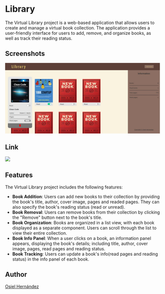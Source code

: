# Library

The Virtual Library project is a web-based application that allows users to create and manage a virtual book collection. The application provides a user-friendly interface for users to add, remove, and organize books, as well as track their reading status.


## Screenshots

![](./screenshot.jpg)

## Link

![](https://xxosielxx.github.io/library)

## Features

The Virtual Library project includes the following features:

- **Book Addition**: Users can add new books to their collection by providing the book's title, author, cover image, pages and readed pages. They can also specify the book's reading status (read or unread).
- **Book Removal**: Users can remove books from their collection by clicking the "Remove" button next to the book's title.
- **Book Organization**: Books are organized in a list view, with each book displayed as a separate component. Users can scroll through the list to view their entire collection.
- **Book Info Panel**: When a user clicks on a book, an information panel appears, displaying the book's details; including title, author, cover image, pages, read pages and reading status.
- **Book Tracking**: Users can update a book's info(read pages and reading status) in the info panel of each book.

## Author

[Osiel Hernández](https://www.github.com/xXOsielXx)

